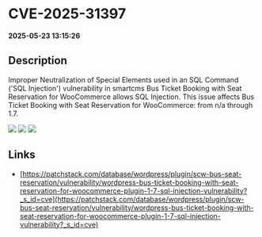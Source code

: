# CVE-2025-31397

**2025-05-23 13:15:26**

## Description
Improper Neutralization of Special Elements used in an SQL Command ('SQL Injection') vulnerability in smartcms Bus Ticket Booking with Seat Reservation for WooCommerce allows SQL Injection. This issue affects Bus Ticket Booking with Seat Reservation for WooCommerce: from n/a through 1.7.

![](https://img.shields.io/static/v1?label=Score&message=9.3&color=red)
![](https://img.shields.io/static/v1?label=Severity&message=CRITICAL&color=red)
![](https://img.shields.io/static/v1?label=CWE&message=SQL&color=green)

## Links
- [https://patchstack.com/database/wordpress/plugin/scw-bus-seat-reservation/vulnerability/wordpress-bus-ticket-booking-with-seat-reservation-for-woocommerce-plugin-1-7-sql-injection-vulnerability?_s_id=cve](https://patchstack.com/database/wordpress/plugin/scw-bus-seat-reservation/vulnerability/wordpress-bus-ticket-booking-with-seat-reservation-for-woocommerce-plugin-1-7-sql-injection-vulnerability?_s_id=cve)
